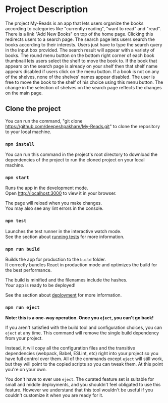 # Project Description

The project My-Reads is an app that lets users organize the books according to categories like "currently reading", "want to read" and "read".
There is a link "Add New Books" on top of the home page. Clicking this redirects users to a search page. 
The search page lets users search the books according to their interests. Users just have to type the search query in the input box provided. The search result will appear with a variety of books.
The round menu button on the bottom right corner of each book thumbnail lets users select the shelf to move the book to.
If the book that appears on the search page is already on your shelf then that shelf name appears disabled if users click on the menu button. If a book is not on any of the shelves, none of the shelves' names appear disabled. The user is free to move the book to the shelf of his choice using this menu button. The change in the selection of shelves on the search page reflects the changes on the main page.

## Clone the project

You can run the command, "git clone https://github.com/deepeshpakhare/My-Reads.git" to clone the repository to your local machine.

### `npm install`

You can run this command in the project's root directory to download the dependencies of the project to run the cloned project on your local machine.

### `npm start`

Runs the app in the development mode.\
Open [http://localhost:3000](http://localhost:3000) to view it in your browser.

The page will reload when you make changes.\
You may also see any lint errors in the console.

### `npm test`

Launches the test runner in the interactive watch mode.\
See the section about [running tests](https://facebook.github.io/create-react-app/docs/running-tests) for more information.

### `npm run build`

Builds the app for production to the `build` folder.\
It correctly bundles React in production mode and optimizes the build for the best performance.

The build is minified and the filenames include the hashes.\
Your app is ready to be deployed!

See the section about [deployment](https://facebook.github.io/create-react-app/docs/deployment) for more information.

### `npm run eject`

**Note: this is a one-way operation. Once you `eject`, you can't go back!**

If you aren't satisfied with the build tool and configuration choices, you can `eject` at any time. This command will remove the single build dependency from your project.

Instead, it will copy all the configuration files and the transitive dependencies (webpack, Babel, ESLint, etc) right into your project so you have full control over them. All of the commands except `eject` will still work, but they will point to the copied scripts so you can tweak them. At this point you're on your own.

You don't have to ever use `eject`. The curated feature set is suitable for small and middle deployments, and you shouldn't feel obligated to use this feature. However we understand that this tool wouldn't be useful if you couldn't customize it when you are ready for it.
